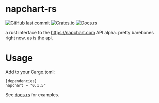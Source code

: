 # napchart-rs

[![GitHub last commit](https://img.shields.io/github/last-commit/barrowsys/napchart-rs)](https://github.com/barrowsys/napchart-rs)
[![Crates.io](https://img.shields.io/crates/v/napchart)](https://crates.io/crates/napchart/)
[![Docs.rs](https://docs.rs/napchart/badge.svg)](https://docs.rs/napchart)

a rust interface to the https://napchart.com API alpha. pretty barebones right now, as is the api.

# Usage

Add to your Cargo.toml:
```
[dependencies]
napchart = "0.1.5"
```
See [docs.rs](https://docs.rs/napchart) for examples.
